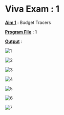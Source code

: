 # Viva Exam : 1

<u>**Aim 1**</u> : Budget Tracers

<u>**Program File**</u> : 1


<u>**Output**</u> :



![1](https://user-images.githubusercontent.com/114165275/224118286-6dc0dc60-0405-45f6-987e-0196b8262f1d.jpg)




![2](https://user-images.githubusercontent.com/114165275/224118312-4b6a8e0c-160d-40ed-b932-9d19ccc4b849.jpg)




![3](https://user-images.githubusercontent.com/114165275/224118344-10782a33-5e4f-46d9-805e-9fbc1bef5703.jpg)




![4](https://user-images.githubusercontent.com/114165275/224118376-8e3585f4-0901-4555-af91-f4e4ea73e5a4.jpg)




![5](https://user-images.githubusercontent.com/114165275/224118400-69db6c5c-f9c0-43a9-a61d-2cf221f45e3e.jpg)



![6](https://user-images.githubusercontent.com/114165275/224343966-cde6fc9a-8a05-48cd-aae8-59311faeca63.jpg)



![7](https://user-images.githubusercontent.com/114165275/224344027-cc961ef2-e702-4632-b8e9-d12fbc0cfa61.jpg)
